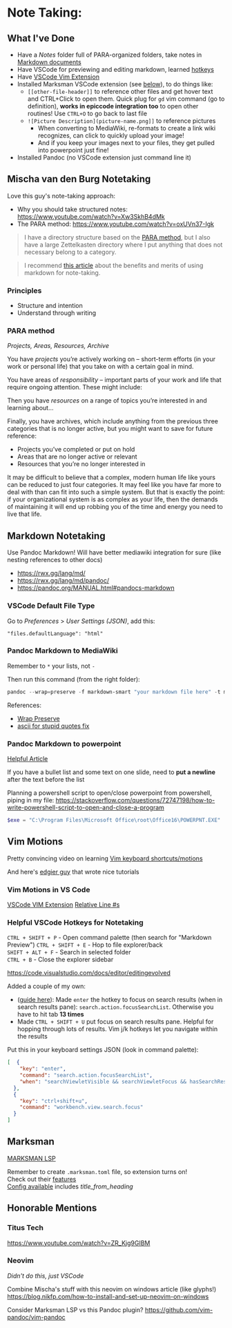# Note Taking:

## What I've Done
- Have a *Notes* folder full of PARA-organized folders, take notes in [Markdown documents](#markdown-notetaking)
- Have VSCode for previewing and editing markdown, learned [hotkeys](#helpful-vscode-hotkeys-for-notetaking)
- Have [VSCode Vim Extension](#vim-motions-in-vs-code)
- Installed Marksman VSCode extension (see [below](#marksman)), to do things like:
  - `[[other-file-header]]` to reference other files and get hover text and CTRL+Click to open them. Quick plug for `gd` vim command (go to definition), **works in epiccode integration too** to open other routines! Use `CTRL+O` to go back to last file
  - `![Picture Description](picture-name.png]]` to reference pictures
    - When converting to MediaWiki, re-formats to create a link wiki recognizes, can click to quickly upload your image!
    - And if you keep your images next to your files, they get pulled into powerpoint just fine!
- Installed Pandoc (no VSCode extension just command line it)

## Mischa van den Burg Notetaking
Love this guy's note-taking approach:
- Why you should take structured notes: https://www.youtube.com/watch?v=Xw3SkhB4dMk
- The PARA method: https://www.youtube.com/watch?v=oxUVn37-Igk

> I have a directory structure based on the [PARA method](https://fortelabs.com/blog/para/), but I also have a large Zettelkasten directory where I put anything that does not necessary belong to a category.

> I recommend [this article](https://rwx.gg/lang/md/) about the benefits and merits of using markdown for note-taking.

### Principles
- Structure and intention
- Understand through writing

### PARA method
*Projects, Areas, Resources, Archive*

You have *projects* you’re actively working on – short-term efforts (in your work or personal life) that you take on with a certain goal in mind.

You have areas of *responsibility* – important parts of your work and life that require ongoing attention. These might include:

Then you have *resources* on a range of topics you’re interested in and learning about...

Finally, you have archives, which include anything from the previous three categories that is no longer active, but you might want to save for future reference:
- Projects you’ve completed or put on hold
- Areas that are no longer active or relevant
- Resources that you’re no longer interested in

It may be difficult to believe that a complex, modern human life like yours can be reduced to just four categories. It may feel like you have far more to deal with than can fit into such a simple system.
But that is exactly the point: if your organizational system is as complex as your life, then the demands of maintaining it will end up robbing you of the time and energy you need to live that life.

## Markdown Notetaking
Use Pandoc Markdown! Will have better mediawiki integration for sure (like nesting references to other docs)
- https://rwx.gg/lang/md/
- https://rwx.gg/lang/md/pandoc/
- https://pandoc.org/MANUAL.html#pandocs-markdown

### VSCode Default File Type
Go to *Preferences* > *User Settings (JSON)*, add this:
```
"files.defaultLanguage": "html"
```

### Pandoc Markdown to MediaWiki
Remember to `*` your lists, not `-`

Then run this command (from the right folder):
```powershell
pandoc --wrap=preserve -f markdown-smart "your markdown file here" -t mediawiki --ascii
```

References:
- [Wrap Preserve](https://stackoverflow.com/questions/63350182/pandoc-not-generating-new-lines-in-markdown-with-latex)
- [ascii for stupid quotes fix](https://github.com/jgm/pandoc/issues/7666)

### Pandoc Markdown to powerpoint
[Helpful Article](https://stymied.medium.com/what-slides-from-markdown-5239ed31e7ac)

If you have a bullet list and some text on one slide, need to **put a newline** after the text before the list

Planning a powershell script to open/close powerpoint from powershell, piping in my file:
<https://stackoverflow.com/questions/72747198/how-to-write-powershell-script-to-open-and-close-a-program>

```powershell
$exe = "C:\Program Files\Microsoft Office\root\Office16\POWERPNT.EXE"
```

## Vim Motions
Pretty convincing video on learning [Vim keyboard shortcuts/motions](https://youtu.be/sqm4-B07LsE?si=1Mc1AEm8Rrc1DFw5)

And here's [edgier guy](https://www.youtube.com/watch?v=X6AR2RMB5tE&list=PLm323Lc7iSW_wuxqmKx_xxNtJC_hJbQ7R) that wrote nice tutorials

### Vim Motions in VS Code
[VSCode VIM Extension](https://github.com/VSCodeVim/Vim/blob/HEAD/ROADMAP.md)
[Relative Line #s](https://stackoverflow.com/questions/4967217/relative-line-numbers-in-visual-studio)

### Helpful VSCode Hotkeys for Notetaking
`CTRL + SHIFT + P` - Open command palette (then search for "Markdown Preview")
`CTRL + SHIFT + E` - Hop to file explorer/back\
`SHIFT + ALT + F` - Search in selected folder\
`CTRL + B` - Close the explorer sidebar

https://code.visualstudio.com/docs/editor/editingevolved

Added a couple of my own:
- ([guide here](https://medium.com/vs-code-keybindings/keyboardizing-the-search-view-ac6026acea5b)): Made `enter` the hotkey to focus on search results (when in search results pane): `search.action.focusSearchList`. Otherwise you have to hit tab **13 times**
- Made `CTRL + SHIFT + U` put focus on search results pane. Helpful for hopping through lots of results. Vim j/k hotkeys let you navigate within the results

Put this in your keyboard settings JSON (look in command palette):
```json
[  {
    "key": "enter",
    "command": "search.action.focusSearchList",
    "when": "searchViewletVisible && searchViewletFocus && hasSearchResult && !matchFocus"
  },
  {
    "key": "ctrl+shift+u",
    "command": "workbench.view.search.focus"
  }
]
```

## Marksman
[MARKSMAN LSP](https://github.com/artempyanykh/marksman-vscode)

Remember to create `.marksman.toml` file, so extension turns on!  
Check out their [features](https://github.com/artempyanykh/marksman/blob/main/docs/features.md#workspace-folders-project-roots-and-single-file-mode)  
[Config available](https://github.com/artempyanykh/marksman/blob/main/Tests/default.marksman.toml) includes *title_from_heading*

## Honorable Mentions

### Titus Tech
https://www.youtube.com/watch?v=ZR_Kjg9GIBM

### Neovim
*Didn't do this, just VSCode*

Combine Mischa's stuff with this neovim on windows article (like glyphs!)
https://blog.nikfp.com/how-to-install-and-set-up-neovim-on-windows

Consider Marksman LSP vs this Pandoc plugin?
https://github.com/vim-pandoc/vim-pandoc
